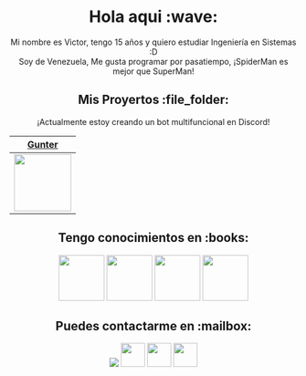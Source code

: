 <h1  align="center">Hola aqui :wave:</h1>

<p align="center">Mi nombre es Victor, tengo 15 años y quiero estudiar Ingeniería en Sistemas :D<br> 
Soy de Venezuela, Me gusta programar por pasatiempo, ¡SpiderMan es mejor que SuperMan! </p>

<h2 align="center">Mis Proyertos :file_folder:</h2>

<p align="center"> ¡Actualmente estoy creando un bot multifuncional en Discord!

| <a href="https://discord.com/oauth2/authorize?client_id=908862622672236635&scope=bot&permissions=8" target="_blank">**Gunter**</a> | 
| :---: | 
<img align='center' src='https://cdn.discordapp.com/avatars/777282969705644060/27a8c6bc08767a4d17e47495e866042d.webp?size=1024' width="100px"  height='100px'> |

<h2 align="center">Tengo conocimientos en :books:</h2>

  <p align="center"> 
  <img src='https://cdn.discordapp.com/emojis/911470322346233866.png' height='80px'/> 
  <img src='https://cdn.discordapp.com/emojis/911470270517235772.png' height='80px'/> 
  <img src='https://cdn.discordapp.com/emojis/911470302268121108.png' height='80px'/> 
  <img src='https://cdn.discordapp.com/emojis/911471408956198912.png' height='80px'/> 
</p> 

<h2 align="center">Puedes contactarme en :mailbox:</h2>

<p align="center"> 
<img src="https://cdn.discordapp.com/emojis/910978103793303582.gif?size=44"/>
<img src='https://cdn.discordapp.com/attachments/909121957562314803/911759734871314503/Discord.png.png' width="42px"  height='42px'> 
<img src='https://cdn.discordapp.com/attachments/909121957562314803/911759758103560212/Twitter.png.png' width="42px"  height='42px'> 
<img src='https://cdn.discordapp.com/attachments/909121957562314803/911760985143017472/Youtube.png.png' width="42px"  height='42px'> 
</p> 
